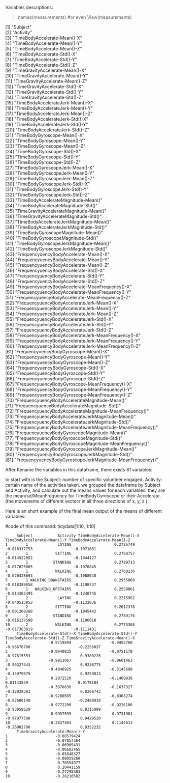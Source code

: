   Variables descriptions:

  > names(measurements) #or even View(measurements)
  
   [1] "Subject"                                                  
   [2] "Activity"                                                 
   [3] "TimeBodyAccelerate-Mean()-X"                              
   [4] "TimeBodyAccelerate-Mean()-Y"                              
   [5] "TimeBodyAccelerate-Mean()-Z"                              
   [6] "TimeBodyAccelerate-Std()-X"                               
   [7] "TimeBodyAccelerate-Std()-Y"                               
   [8] "TimeBodyAccelerate-Std()-Z"                               
   [9] "TimeGravityAccelerate-Mean()-X"                           
  [10] "TimeGravityAccelerate-Mean()-Y"                           
  [11] "TimeGravityAccelerate-Mean()-Z"                           
  [12] "TimeGravityAccelerate-Std()-X"                            
  [13] "TimeGravityAccelerate-Std()-Y"                            
  [14] "TimeGravityAccelerate-Std()-Z"                            
  [15] "TimeBodyAccelerateJerk-Mean()-X"                          
  [16] "TimeBodyAccelerateJerk-Mean()-Y"                          
  [17] "TimeBodyAccelerateJerk-Mean()-Z"                          
  [18] "TimeBodyAccelerateJerk-Std()-X"                           
  [19] "TimeBodyAccelerateJerk-Std()-Y"                           
  [20] "TimeBodyAccelerateJerk-Std()-Z"                           
  [21] "TimeBodyGyroscope-Mean()-X"                               
  [22] "TimeBodyGyroscope-Mean()-Y"                               
  [23] "TimeBodyGyroscope-Mean()-Z"                               
  [24] "TimeBodyGyroscope-Std()-X"                                
  [25] "TimeBodyGyroscope-Std()-Y"                                
  [26] "TimeBodyGyroscope-Std()-Z"                                
  [27] "TimeBodyGyroscopeJerk-Mean()-X"                           
  [28] "TimeBodyGyroscopeJerk-Mean()-Y"                           
  [29] "TimeBodyGyroscopeJerk-Mean()-Z"                           
  [30] "TimeBodyGyroscopeJerk-Std()-X"                            
  [31] "TimeBodyGyroscopeJerk-Std()-Y"                            
  [32] "TimeBodyGyroscopeJerk-Std()-Z"                            
  [33] "TimeBodyAccelerateMagnitude-Mean()"                       
  [34] "TimeBodyAccelerateMagnitude-Std()"                        
  [35] "TimeGravityAccelerateMagnitude-Mean()"                    
  [36] "TimeGravityAccelerateMagnitude-Std()"                     
  [37] "TimeBodyAccelerateJerkMagnitude-Mean()"                   
  [38] "TimeBodyAccelerateJerkMagnitude-Std()"                    
  [39] "TimeBodyGyroscopeMagnitude-Mean()"                        
  [40] "TimeBodyGyroscopeMagnitude-Std()"                         
  [41] "TimeBodyGyroscopeJerkMagnitude-Mean()"                    
  [42] "TimeBodyGyroscopeJerkMagnitude-Std()"                     
  [43] "FrequencyuencyBodyAccelerate-Mean()-X"                    
  [44] "FrequencyuencyBodyAccelerate-Mean()-Y"                    
  [45] "FrequencyuencyBodyAccelerate-Mean()-Z"                    
  [46] "FrequencyuencyBodyAccelerate-Std()-X"                     
  [47] "FrequencyuencyBodyAccelerate-Std()-Y"                     
  [48] "FrequencyuencyBodyAccelerate-Std()-Z"                     
  [49] "FrequencyuencyBodyAccelerate-MeanFrequency()-X"           
  [50] "FrequencyuencyBodyAccelerate-MeanFrequency()-Y"           
  [51] "FrequencyuencyBodyAccelerate-MeanFrequency()-Z"           
  [52] "FrequencyuencyBodyAccelerateJerk-Mean()-X"                
  [53] "FrequencyuencyBodyAccelerateJerk-Mean()-Y"                
  [54] "FrequencyuencyBodyAccelerateJerk-Mean()-Z"                
  [55] "FrequencyuencyBodyAccelerateJerk-Std()-X"                 
  [56] "FrequencyuencyBodyAccelerateJerk-Std()-Y"                 
  [57] "FrequencyuencyBodyAccelerateJerk-Std()-Z"                 
  [58] "FrequencyuencyBodyAccelerateJerk-MeanFrequency()-X"       
  [59] "FrequencyuencyBodyAccelerateJerk-MeanFrequency()-Y"       
  [60] "FrequencyuencyBodyAccelerateJerk-MeanFrequency()-Z"       
  [61] "FrequencyuencyBodyGyroscope-Mean()-X"                     
  [62] "FrequencyuencyBodyGyroscope-Mean()-Y"                     
  [63] "FrequencyuencyBodyGyroscope-Mean()-Z"                     
  [64] "FrequencyuencyBodyGyroscope-Std()-X"                      
  [65] "FrequencyuencyBodyGyroscope-Std()-Y"                      
  [66] "FrequencyuencyBodyGyroscope-Std()-Z"                      
  [67] "FrequencyuencyBodyGyroscope-MeanFrequency()-X"            
  [68] "FrequencyuencyBodyGyroscope-MeanFrequency()-Y"            
  [69] "FrequencyuencyBodyGyroscope-MeanFrequency()-Z"            
  [70] "FrequencyuencyBodyAccelerateMagnitude-Mean()"             
  [71] "FrequencyuencyBodyAccelerateMagnitude-Std()"              
  [72] "FrequencyuencyBodyAccelerateMagnitude-MeanFrequency()"    
  [73] "FrequencyuencyBodyAccelerateJerkMagnitude-Mean()"         
  [74] "FrequencyuencyBodyAccelerateJerkMagnitude-Std()"          
  [75] "FrequencyuencyBodyAccelerateJerkMagnitude-MeanFrequency()"
  [76] "FrequencyuencyBodyGyroscopeMagnitude-Mean()"              
  [77] "FrequencyuencyBodyGyroscopeMagnitude-Std()"               
  [78] "FrequencyuencyBodyGyroscopeMagnitude-MeanFrequency()"     
  [79] "FrequencyuencyBodyGyroscopeJerkMagnitude-Mean()"          
  [80] "FrequencyuencyBodyGyroscopeJerkMagnitude-Std()"           
  [81] "FrequencyuencyBodyGyroscopeJerkMagnitude-MeanFrequency()"

  After Rename the variables in this dataframe, there exists 81 variables:

  to start with is the Subject: number of specific volunteer engaged.
                       Activity: certain name of the activities taken.
                       we grouped the dataframe by Subject and Activity, and calculate out the means values for each variables:
                       they are the mean/sd/MeanFrequency for TimeBodyGyroscope or their Accelerate. (the movements of different vectors in all three directions of x, y, z )

  Here is an short example of the final mean output of the means of different variables:
  
  #code of this command: tidydata[1:10, 1:10]
  
         Subject           Activity TimeBodyAccelerate-Mean()-X TimeBodyAccelerate-Mean()-Y TimeBodyAccelerate-Mean()-Z
    1        1             LAYING                   0.2725749                -0.016317753                  -0.1071601
    2        1            SITTING                   0.2768757                -0.014522052                  -0.1044127
    3        1           STANDING                   0.2789713                -0.017625065                  -0.1076845
    4        1            WALKING                   0.2760236                -0.020428693                  -0.1088040
    5        1 WALKING_DOWNSTAIRS                   0.2955868                -0.018389858                  -0.1198737
    6        1   WALKING_UPSTAIRS                   0.2559861                -0.014365495                  -0.1240745
    7        2             LAYING                   0.2215982                -0.040513953                  -0.1132036
    8        2            SITTING                   0.2612376                -0.001308288                  -0.1045442
    9        2           STANDING                   0.2789176                -0.016137590                  -0.1106018
    10       2            WALKING                   0.2773308                -0.017383819                  -0.1111481
         TimeBodyAccelerate-Std()-X TimeBodyAccelerate-Std()-Y TimeBodyAccelerate-Std()-Z TimeGravityAccelerate-Mean()-X
    1                  -0.9719894                 -0.9455760                -0.96676760                     -0.2256037
    2                  -0.9940835                 -0.9751170                -0.97615553                      0.9380226
    3                  -0.9911067                 -0.9601463                -0.96327443                      0.9238775
    4                  -0.4046925                 -0.3145698                -0.15979979                      0.9259813
    5                   0.2072520                 -0.1469938                 0.01143539                      0.9178184
    6                  -0.3970838                 -0.1637327                -0.12928383                      0.8268743
    7                  -0.9280565                 -0.8368274                -0.82606140                     -0.2488818
    8                  -0.9772290                 -0.9226186                -0.93958629                      0.8315099
    9                  -0.9957599                 -0.9731901                -0.97977588                      0.9429520
    10                 -0.2837403                  0.1144613                -0.26002790                      0.9352232
         TimeGravityAccelerate-Mean()-Y
    1                     -0.08579424
    2                     -0.07857364
    3                     -0.06909431
    4                     -0.06682465
    5                     -0.05848327
    6                     -0.08059260
    7                      0.70554977
    8                      0.20441159
    9                     -0.27298383
    10                    -0.28216502

